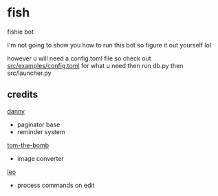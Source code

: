 # fish

fishie bot

I'm not going to show you how to run this bot so figure it out yourself lol

however u will need a config.toml file so check out [src/examples/config.toml](src/examples/config.toml) for what u need then run db.py then src/launcher.py

## credits

[danny](https://github.com/Rapptz/)
 - paginator base
 - reminder system

[tom-the-bomb](https://github.com/Tom-the-Bomb/)
 - image converter

[leo](https://github.com/LeoCx1000/)
 - process commands on edit